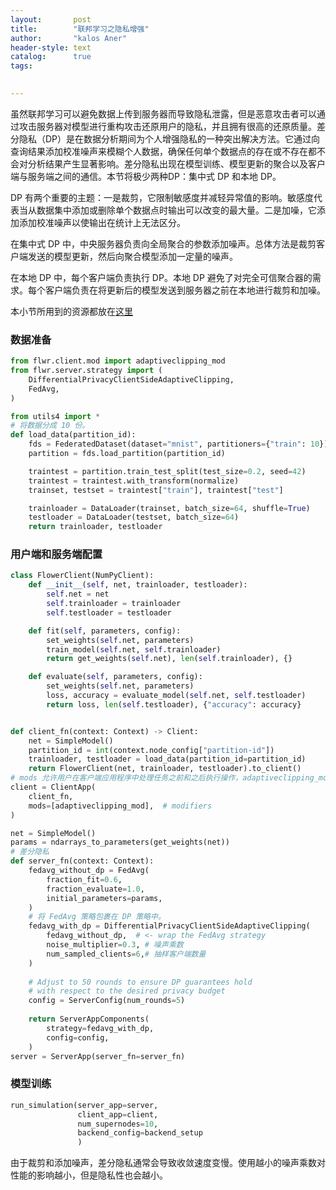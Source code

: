```yaml
---
layout:       post
title:        "联邦学习之隐私增强"
author:       "kalos Aner"
header-style: text
catalog:      true
tags:
    

---
```


虽然联邦学习可以避免数据上传到服务器而导致隐私泄露，但是恶意攻击者可以通过攻击服务器对模型进行重构攻击还原用户的隐私，并且拥有很高的还原质量。差分隐私（DP）是在数据分析期间为个人增强隐私的一种突出解决方法。它通过向查询结果添加校准噪声来模糊个人数据，确保任何单个数据点的存在或不存在都不会对分析结果产生显著影响。差分隐私出现在模型训练、模型更新的聚合以及客户端与服务端之间的通信。本节将极少两种DP：集中式 DP 和本地 DP。

DP 有两个重要的主题：一是裁剪，它限制敏感度并减轻异常值的影响。敏感度代表当从数据集中添加或删除单个数据点时输出可以改变的最大量。二是加噪，它添加添加校准噪声以使输出在统计上无法区分。

在集中式 DP 中，中央服务器负责向全局聚合的参数添加噪声。总体方法是裁剪客户端发送的模型更新，然后向聚合模型添加一定量的噪声。

在本地 DP 中，每个客户端负责执行 DP。本地 DP 避免了对完全可信聚合器的需求。每个客户端负责在将更新后的模型发送到服务器之前在本地进行裁剪和加噪。

本小节所用到的资源都放在[这里](https://github.com/KalosAner/KalosAner.github.io/tree/master/resource/Federated%20Learning/L4)

### 数据准备

```python
from flwr.client.mod import adaptiveclipping_mod
from flwr.server.strategy import (
    DifferentialPrivacyClientSideAdaptiveClipping,
    FedAvg,
)

from utils4 import *
# 将数据分成 10 份。
def load_data(partition_id):
    fds = FederatedDataset(dataset="mnist", partitioners={"train": 10})
    partition = fds.load_partition(partition_id)

    traintest = partition.train_test_split(test_size=0.2, seed=42)
    traintest = traintest.with_transform(normalize)
    trainset, testset = traintest["train"], traintest["test"]

    trainloader = DataLoader(trainset, batch_size=64, shuffle=True)
    testloader = DataLoader(testset, batch_size=64)
    return trainloader, testloader
```

### 用户端和服务端配置

```python
class FlowerClient(NumPyClient):
    def __init__(self, net, trainloader, testloader):
        self.net = net
        self.trainloader = trainloader
        self.testloader = testloader

    def fit(self, parameters, config):
        set_weights(self.net, parameters)
        train_model(self.net, self.trainloader)
        return get_weights(self.net), len(self.trainloader), {}

    def evaluate(self, parameters, config):
        set_weights(self.net, parameters)
        loss, accuracy = evaluate_model(self.net, self.testloader)
        return loss, len(self.testloader), {"accuracy": accuracy}


def client_fn(context: Context) -> Client:
    net = SimpleModel()
    partition_id = int(context.node_config["partition-id"])
    trainloader, testloader = load_data(partition_id=partition_id)
    return FlowerClient(net, trainloader, testloader).to_client()
# mods 允许用户在客户端应用程序中处理任务之前和之后执行操作，adaptiveclipping_mod 是内置 mod，作用是自适应裁剪，该模块在将模型更新发送回服务端之前执行模型更新的自适应裁剪。
client = ClientApp(
    client_fn,
    mods=[adaptiveclipping_mod],  # modifiers
)

net = SimpleModel()
params = ndarrays_to_parameters(get_weights(net))
# 差分隐私
def server_fn(context: Context):
    fedavg_without_dp = FedAvg(
        fraction_fit=0.6,
        fraction_evaluate=1.0,
        initial_parameters=params,
    )
    # 将 FedAvg 策略包裹在 DP 策略中。
    fedavg_with_dp = DifferentialPrivacyClientSideAdaptiveClipping(
        fedavg_without_dp,  # <- wrap the FedAvg strategy
        noise_multiplier=0.3, # 噪声乘数
        num_sampled_clients=6,# 抽样客户端数量
    )
    
    # Adjust to 50 rounds to ensure DP guarantees hold
    # with respect to the desired privacy budget
    config = ServerConfig(num_rounds=5)
    
    return ServerAppComponents(
        strategy=fedavg_with_dp,
        config=config,
    )
server = ServerApp(server_fn=server_fn)
```

### 模型训练

```python
run_simulation(server_app=server,
               client_app=client,
               num_supernodes=10,
               backend_config=backend_setup
               )
```

由于裁剪和添加噪声，差分隐私通常会导致收敛速度变慢。使用越小的噪声乘数对性能的影响越小，但是隐私性也会越小。
